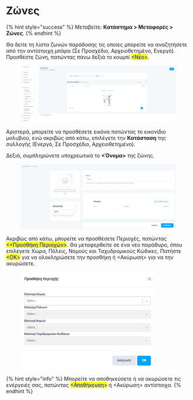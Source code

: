# Ζώνες

{% hint style="success" %}
Μεταβείτε: **Κατάστημα > Μεταφορές > Ζώνες**.
{% endhint %}

Θα δείτε τη λίστα ζωνών παράδοσης τις οποίες μπορείτε να αναζητήσετε από την αντίστοιχη μπάρα (Σε Προσχέδιο, Αρχειοθετημένο, Ενεργό). Προσθέστε ζώνη, πατώντας πάνω δεξιά το κουμπί <mark style="color:blue;"><Νέο></mark>.&#x20;

<figure><img src="../../.gitbook/assets/ScreenHunter 180.png" alt=""><figcaption></figcaption></figure>

Αριστερά, μπορείτε να  προσθέσετε εικόνα πατώντας το εικονίδιο μολυβιού, ενώ ακριβώς από κάτω, επιλέγετε την **Κατάσταση** της συλλογής (Ενεργό, Σε Προσχέδιο, Αρχειοθετημένο).

Δεξιά, συμπληρώνετε υποχρεωτικά το **<Όνομα>** της ζώνης.

<figure><img src="../../.gitbook/assets/ScreenHunter 641.png" alt=""><figcaption></figcaption></figure>

Ακριβώς από κάτω, μπορείτε να προσθέσετε Περιοχές, πατώντας <mark style="color:blue;"><+Προσθήκη Περιοχών></mark>. Θα μεταφερθείτε σε ένα νέο παράθυρο, όπου επιλέγετε Χώρα, Πόλεις, Νομούς και Ταχυδρομικούς Κώδικες. Πατήστε <mark style="color:blue;"><ΟΚ></mark> για να ολοκληρώσετε την προσθήκη ή <Ακύρωση> για να την ακυρώσετε.&#x20;

<figure><img src="../../.gitbook/assets/ScreenHunter 642.png" alt="" width="365"><figcaption></figcaption></figure>

{% hint style="info" %}
Μπορείτε να αποθηκεύσετε ή να ακυρώσετε τις ενέργειές σας, πατώντας <mark style="color:blue;"><Αποθήκευση></mark> ή <Ακύρωση> αντίστοιχα.
{% endhint %}

